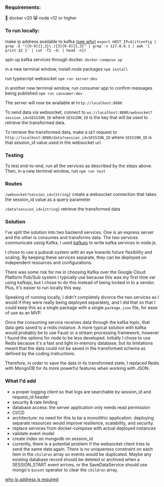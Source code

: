 
### Requirements:
 📇 docker v20
 😸 node v12 or higher


### To run locally:
make ip address available to kafka [(see why)](https://github.com/wurstmeister/kafka-docker/wiki/Connectivity)
`export HOST_IP=$(ifconfig | grep -E "([0-9]{1,3}\.){3}[0-9]{1,3}" | grep -v 127.0.0.1 | awk '{ print $2 }' | cut -f2 -d: | head -n1)`

spin up kafka services through docker.
`docker-compose up`

in a new terminal window, install node packages
`npm install`

run typescript websocket
`npm run server:dev`

in another new terminal window,
run consumer app to confirm messages being published
`npm run consumer:dev`

The server will now be available at `http://localhost:8080`

To send data via websocket, connect to
`ws://localhost:8080/websocket?session_id=SESSION_ID` where `SESSION_ID` is the key that will be used to retrieve the transformed data.

To retrieve the transformed data, make a `GET` request to `http://localhost:8080/data?session_id=SESSION_ID` where `SESSION_ID` is that session_id value used in the websocket url.

### Testing

To test end-to-end, run all the services as described by the steps above.
Then, in a new terminal window, run `npm run test`
### Routes
`/websocket?session_id={string}`
create a websocket connection that takes the session_id value as a query parameter

`/data?session_id={string}`
retrieve the transformed data

### Solution
I've split the solution into two backend services. One is an express server and the other is consumes and transforms data. The two services communicate using Kafka. I used [kafkajs](https://kafka.js.org/) to write kafka services in node.js.

I chose to use a pubsub system with an eye towards future flexibility and scaling. By keeping these services separate, they can be deployed on independent resources and configurations.

There was some risk for me in choosing Kafka over the Google Cloud Platform Pub/Sub system I typically use because this was my first time ver using kafkajs, but I chose to do this instead of being locked in to a vendor. Plus, it's easier to run locally this way.

Speaking of running locally, I didn't completely divorce the two services as I would if they were really being deployed separately, and I did that so that I could keep this as a single package with a single `package.json` file, for ease of use as an MVP.

Once the consuming service receives data through the kafka topic, that data gets saved to a redis instance. A more typical solution with kafka would probably be to use Faust or a stream processing framework, however I found the options for node to be less developed. Initially I chose to use Redis because it's a fast and light in-memory database, but its limitations meant that the data could not be saved in the transformed schema as defined by the coding instructions.

Therefore, in order to save the data in its transformed state, I replaced Redis with MongoDB for its more powerful features when working with JSON.


### What I'd add
- a proper logging client so that logs are searchable by session_id and request_id header
- security & rate limiting
- database access: the server application only needs read permission
- CI/CD
- architecture: no need for this to be a monolithic application. deploying separate resources would improve resilience, scalability, and security.
- replace services from docker-compose with actual deployed instances
- validate event model
- create index on mongodb on session_id
- currently, there is a potential problem if the websocket client tries to send the same data again. There is no uniqueness constraint on each item in the `children` array so events would be duplicated. Maybe any existing database record should be deleted or archived when a SESSION_START event arrives, or the SaveDataService should use mongo's `$unset` operator to clear the `children` array.



[why ip address is required](https://github.com/wurstmeister/kafka-docker/wiki/Connectivity)
